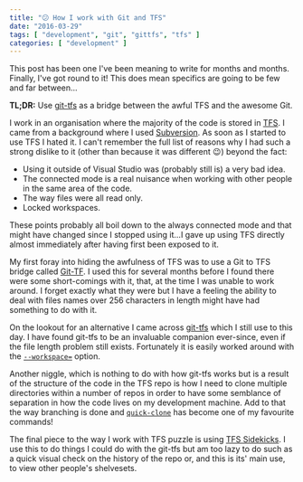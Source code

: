 ```yaml
---
title: "😕 How I work with Git and TFS"
date: "2016-03-29"
tags: [ "development", "git", "gittfs", "tfs" ]
categories: [ "development" ]
---
```


This post has been one I've been meaning to write for months and months.
Finally, I've got round to it! This does mean specifics are going to be few and
far between...

**TL;DR:** Use [git-tfs](http://git-tfs.com/) as a bridge between the awful TFS
and the awesome Git.

I work in an organisation where the majority of the code is stored in
[TFS](https://msdn.microsoft.com/en-us/library/ms181237.aspx). I came from a
background where I used [Subversion](https://subversion.apache.org/). As soon
as I started to use TFS I hated it. I can't remember the full list of reasons
why I had such a strong dislike to it (other than because it was different 😉)
beyond the fact:

* Using it outside of Visual Studio was (probably still is) a very bad idea.
* The connected mode is a real nuisance when working with other people in the
  same area of the code.
* The way files were all read only.
* Locked workspaces.

These points probably all boil down to the always connected mode and that might
have changed since I stopped using it...I gave up using TFS directly almost
immediately after having first been exposed to it.

My first foray into hiding the awfulness of TFS was to use a Git to TFS bridge
called [Git-TF](https://gittf.codeplex.com/). I used this for several months
before I found there were some short-comings with it, that, at the time I was
unable to work around. I forget exactly what they were but I have a feeling the
ability to deal with files names over 256 characters in length might have had
something to do with it.

On the lookout for an alternative I came across [git-tfs](http://git-tfs.com/)
which I still use to this day. I have found git-tfs to be an invaluable
companion ever-since, even if the file length problem still exists. Fortunately
it is easily worked around with the
[`--workspace=`](https://github.com/git-tfs/git-tfs/blob/master/doc/commands/clone.md#set-a-custom-tfs-workspace-directory)
option.

Another niggle, which is nothing to do with how git-tfs works but is a result
of the structure of the code in the TFS repo is how I need to clone multiple
directories within a number of repos in order to have some semblance of
separation in how the code lives on my development machine. Add to that the way
branching is done and
[`quick-clone`](https://github.com/git-tfs/git-tfs/blob/master/doc/commands/quick-clone.md)
has become one of my favourite commands!

The final piece to the way I work with TFS puzzle is using [TFS
Sidekicks](http://www.attrice.info/cm/tfs/index.htm). I use this to do things I
could do with the git-tfs but am too lazy to do such as a quick visual check on
the history of the repo or, and this is its' main use, to view other people's
shelvesets.
